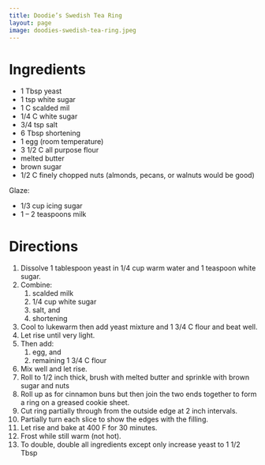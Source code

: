 ```yaml
---
title: Doodie’s Swedish Tea Ring
layout: page
image: doodies-swedish-tea-ring.jpeg
---
```




# Ingredients

* 1 Tbsp yeast
* 1 tsp white sugar
* 1 C scalded mil
* 1/4 C white sugar
* 3/4 tsp salt
* 6 Tbsp shortening
* 1 egg (room temperature)
* 3 1/2 C all purpose flour
* melted butter
* brown sugar
* 1/2 C finely chopped nuts (almonds, pecans, or walnuts would be good)

Glaze: 
* 1/3 cup icing sugar
* 1 – 2 teaspoons milk

# Directions

1. Dissolve 1 tablespoon yeast in 1/4 cup warm water and 1 teaspoon white sugar.
1. Combine:
	1. scalded milk
	1. 1/4 cup white sugar
	1. salt, and
	1. shortening
1. Cool to lukewarm then add yeast mixture and 1 3/4 C flour and beat well.
1. Let rise until very light.
1. Then add:
	1. egg, and
	1. remaining 1 3/4 C flour
1. Mix well and let rise.
1. Roll to 1/2 inch thick, brush with melted butter and sprinkle with brown sugar and nuts
1. Roll up as for cinnamon buns but then join the two ends together to form a ring on a greased cookie sheet.
1. Cut ring partially through from the outside edge at 2 inch intervals.
1. Partially turn each slice to show the edges with the filling.
1. Let rise and bake at 400 F for 30 minutes.
1. Frost while still warm (not hot).
1. To double, double all ingredients except only increase yeast to 1 1/2 Tbsp
